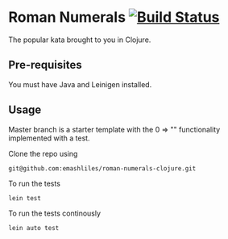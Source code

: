 # Roman Numerals [![Build Status](https://travis-ci.org/emashliles/roman-numerals-clojure.svg?branch=master)](https://travis-ci.org/emashliles/roman-numerals-clojure)

The popular kata brought to you in Clojure.

## Pre-requisites 

You must have Java and Leinigen installed.

## Usage

Master branch is a starter template with the 0 => "" functionality implemented with a test.

Clone the repo using

```
git@github.com:emashliles/roman-numerals-clojure.git
```

To run the tests

```
lein test
```

To run the tests continously

```
lein auto test
```
